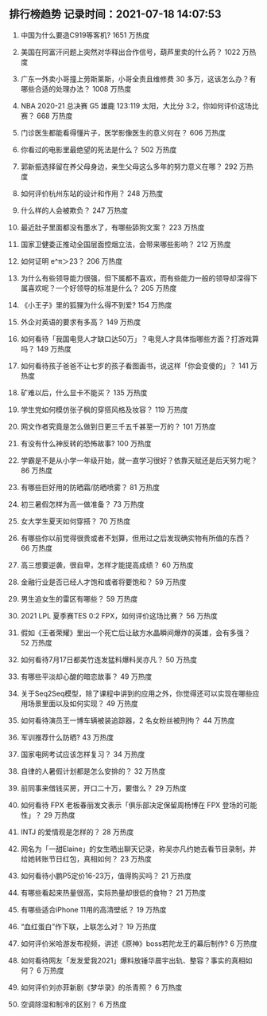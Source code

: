 
## 排行榜趋势 记录时间：2021-07-18 14:07:53
  
  1. 中国为什么要造C919等客机? 1651 万热度
    
  2. 美国在阿富汗问题上突然对华释出合作信号，葫芦里卖的什么药？ 1022 万热度
    
  3. 广东一外卖小哥撞上劳斯莱斯，小哥全责且维修费 30 多万，这该怎么办？有哪些合适的处理办法？ 1008 万热度
    
  4. NBA 2020-21 总决赛 G5 雄鹿 123:119 太阳，大比分 3:2，你如何评价这场比赛？ 668 万热度
    
  5. 门诊医生都能看得懂片子，医学影像医生的意义何在？ 606 万热度
    
  6. 你看过的电影里最绝望的死法是什么？ 502 万热度
    
  7. 郭新振选择留在养父母身边，亲生父母这么多年的努力意义在哪？ 292 万热度
    
  8. 如何评价杭州东站的设计和作用？ 248 万热度
    
  9. 什么样的人会被欺负？ 247 万热度
    
  10. 最近肚子里面都没有墨水了，有哪些舔狗文案？ 223 万热度
    
  11. 国家卫健委正推动全国层面控烟立法，会带来哪些影响？ 212 万热度
    
  12. 如何证明 e^π＞23？ 206 万热度
    
  13. 为什么有些领导能力很强，但下属都不喜欢，而有些能力一般的领导却深得下属喜欢呢？一个好领导的标准是什么？ 205 万热度
    
  14. 《小王子》里的狐狸为什么得不到爱? 154 万热度
    
  15. 外企对英语的要求有多高？ 149 万热度
    
  16. 如何看待「我国电竞人才缺口达50万」？电竞人才具体指哪些方面？打游戏算吗？ 149 万热度
    
  17. 如何看待孩子爸爸不让七岁的孩子看图画书，说这样「你会变傻的」？ 141 万热度
    
  18. 矿难以后，什么显卡不能买？ 135 万热度
    
  19. 学生党如何模仿张子枫的穿搭风格及妆容？ 119 万热度
    
  20. 网文作者究竟是怎么做到日更三千五千甚至一万的？ 101 万热度
    
  21. 有没有什么神反转的恐怖故事? 100 万热度
    
  22. 学霸是不是从小学一年级开始，就一直学习很好？依靠天赋还是后天努力呢？ 86 万热度
    
  23. 有哪些巨好用的防晒霜/防晒喷雾？ 81 万热度
    
  24. 初三暑假怎样为高一做准备？ 73 万热度
    
  25. 女大学生夏天如何穿搭？ 70 万热度
    
  26. 有哪些你以前觉得很贵或者不划算，但用过之后发现确实物有所值的东西？ 66 万热度
    
  27. 高三想要逆袭，很自卑，怎样才能提高成绩？ 60 万热度
    
  28. 金融行业是否已经人才饱和或者将要饱和？ 59 万热度
    
  29. 男生追女生的雷区有哪些？ 59 万热度
    
  30. 2021 LPL 夏季赛TES 0:2 FPX，如何评价这场比赛？ 56 万热度
    
  31. 假如《王者荣耀》里出一个死亡后让敌方水晶瞬间爆炸的英雄，会有多强？ 52 万热度
    
  32. 如何看待7月17日都美竹连发猛料爆料吴亦凡？ 50 万热度
    
  33. 有哪些平淡却心酸的暗恋故事？ 49 万热度
    
  34. 关于Seq2Seq模型，除了课程中讲到的应用之外，你觉得还可以实现在哪些应用场景里面以及如何实现？ 49 万热度
    
  35. 如何看待演员王一博车辆被装追踪器，2 名女粉丝被刑拘？ 44 万热度
    
  36. 军训推荐什么防晒? 43 万热度
    
  37. 国家电网考试应该怎样复习？ 34 万热度
    
  38. 自律的人暑假计划都是怎么安排的？ 32 万热度
    
  39. 前同事来借钱买房，开口二十万，要借么？ 29 万热度
    
  40. 如何看待 FPX 老板春丽发文表示「俱乐部决定保留周杨博在 FPX 登场的可能性」？ 29 万热度
    
  41. INTJ 的爱情观是怎样的？ 28 万热度
    
  42. 网名为「一甜Elaine」的女生晒出聊天记录，称吴亦凡约她去看节目录制，并给她转账节日红包，真相如何？ 23 万热度
    
  43. 如何看待小鹏P5定价16-23万，值得购买吗？ 21 万热度
    
  44. 有哪些看起来热量很高，实际热量却很低的食物？ 21 万热度
    
  45. 有哪些适合iPhone 11用的高清壁纸？ 19 万热度
    
  46. “血红蛋白”作下联，上联怎么对？ 19 万热度
    
  47. 如何评价米哈游发布视频，讲述《原神》boss若陀龙王的幕后制作? 6 万热度
    
  48. 如何看待网友「发发爱我2021」爆料放锤华晨宇出轨、整容？事实的真相如何？ 6 万热度
    
  49. 如何评价刘亦菲新剧《梦华录》的杀青照？ 6 万热度
    
  50. 空调除湿和制冷的区别？ 6 万热度
    